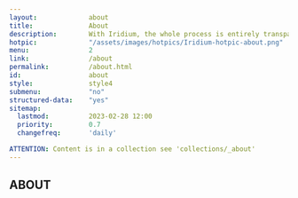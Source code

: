 ```yaml
---
layout:				about
title:				About
description:		With Iridium, the whole process is entirely transparent. The public Git repository allows a direct view on all changes made on the source code.
hotpic:				"/assets/images/hotpics/Iridium-hotpic-about.png"
menu:				2
link:				/about
permalink:			/about.html
id:					about
style:				style4
submenu:			"no"
structured-data:	"yes"
sitemap:
  lastmod:			2023-02-28 12:00
  priority:			0.7
  changefreq:		'daily'

ATTENTION: Content is in a collection see 'collections/_about'
---
```

## ABOUT #